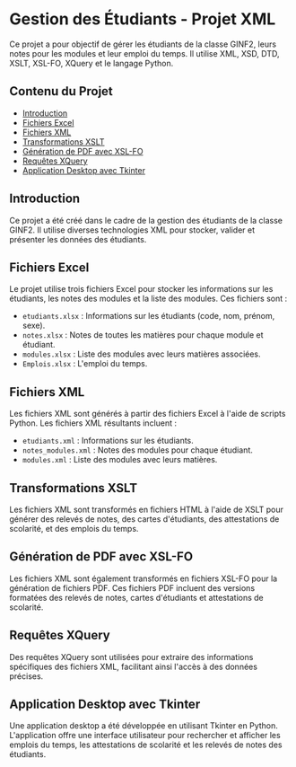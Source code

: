 # Gestion des Étudiants - Projet XML

Ce projet a pour objectif de gérer les étudiants de la classe GINF2, leurs notes pour les modules et leur emploi du temps. Il utilise XML, XSD, DTD, XSLT, XSL-FO, XQuery et le langage Python.

## Contenu du Projet

- [Introduction](#introduction)
- [Fichiers Excel](#fichiers-excel)
- [Fichiers XML](#fichiers-xml)
- [Transformations XSLT](#transformations-xslt)
- [Génération de PDF avec XSL-FO](#génération-de-pdf-avec-xsl-fo)
- [Requêtes XQuery](#requêtes-xquery)
- [Application Desktop avec Tkinter](#application-desktop-avec-tkinter)

## Introduction

Ce projet a été créé dans le cadre de la gestion des étudiants de la classe GINF2. Il utilise diverses technologies XML pour stocker, valider et présenter les données des étudiants.

## Fichiers Excel

Le projet utilise trois fichiers Excel pour stocker les informations sur les étudiants, les notes des modules et la liste des modules. Ces fichiers sont :
- `etudiants.xlsx` : Informations sur les étudiants (code, nom, prénom, sexe).
- `notes.xlsx` : Notes de toutes les matières pour chaque module et étudiant.
- `modules.xlsx` : Liste des modules avec leurs matières associées.
- `Emplois.xlsx` : L'emploi du temps.

## Fichiers XML

Les fichiers XML sont générés à partir des fichiers Excel à l'aide de scripts Python. Les fichiers XML résultants incluent :
- `etudiants.xml` : Informations sur les étudiants.
- `notes_modules.xml` : Notes des modules pour chaque étudiant.
- `modules.xml` : Liste des modules avec leurs matières.

## Transformations XSLT

Les fichiers XML sont transformés en fichiers HTML à l'aide de XSLT pour générer des relevés de notes, des cartes d'étudiants, des attestations de scolarité, et des emplois du temps.

## Génération de PDF avec XSL-FO

Les fichiers XML sont également transformés en fichiers XSL-FO pour la génération de fichiers PDF. Ces fichiers PDF incluent des versions formatées des relevés de notes, cartes d'étudiants et attestations de scolarité.

## Requêtes XQuery

Des requêtes XQuery sont utilisées pour extraire des informations spécifiques des fichiers XML, facilitant ainsi l'accès à des données précises.

## Application Desktop avec Tkinter

Une application desktop a été développée en utilisant Tkinter en Python. L'application offre une interface utilisateur pour rechercher et afficher les emplois du temps, les attestations de scolarité et les relevés de notes des étudiants.



